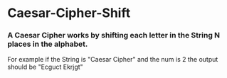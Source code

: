 # Caesar-Cipher-Shift

<h3> A Caesar Cipher works by shifting each letter in the String N places in the alphabet. </h3>

For example if the String is "Caesar Cipher" and the num is 2 the output should be "Ecguct Ekrjgt"
